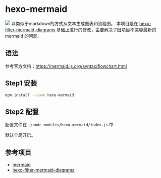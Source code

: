 # hexo-mermaid
![](https://mermaid.js.org/header.png)
以类似于markdown的方式从文本生成图表和流程图。
本项目是在 [hexo-filter-mermaid-diagrams](https://github.com/webappdevelp/hexo-filter-mermaid-diagrams) 基础上进行的修改，主要解决了旧项目不兼容最新的 mermaid 的问题。

## 语法

参考官方文档：https://mermaid.js.org/syntax/flowchart.html



## Step1 安装

```bash
npm install --save hexo-mermaid
```
## Step2 配置
配置文件在 `./node_modules/hexo-mermaid/index.js` 中

默认全局开启。

## 参考项目

- [mermaid](https://github.com/mermaid-js/mermaid)
- [hexo-filter-mermaid-diagrams](https://github.com/webappdevelp/hexo-filter-mermaid-diagrams)
